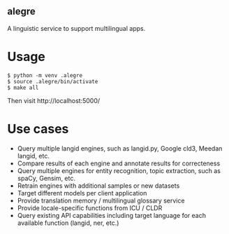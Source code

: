 alegre
------

A linguistic service to support multilingual apps.

# Usage
```
$ python -m venv .alegre
$ source .alegre/bin/activate
$ make all
```

Then visit http://localhost:5000/

# Use cases
- Query multiple langid engines, such as langid.py, Google cld3, Meedan langid, etc.
- Compare results of each engine and annotate results for correcteness
- Query multiple engines for entity recognition, topic extraction, such as spaCy, Gensim, etc.
- Retrain engines with additional samples or new datasets
- Target different models per client application
- Provide translation memory / multilingual glossary service
- Provide locale-specific functions from ICU / CLDR
- Query existing API capabilities including target language for each available function (langid, ner, etc.)
